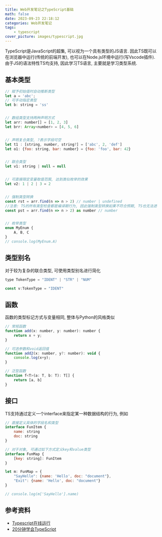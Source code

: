 ```yaml
---
title: Web开发笔记之TypeScript基础
math: false
date: 2023-09-23 22:18:12
categories: Web开发笔记
tags:
    - typescript
cover_picture: images/typescript.jpg
---
```


TypeScript是JavaScript的超集, 可以视为一个具有类型的JS语言. 因此TS既可以在浏览器中运行(传统的前端开发), 也可以在Node.js环境中运行(写Vscode插件). 由于JS的语法特性TS均支持, 因此学习TS语言, 主要就是学习类型系统.


基本类型
---------------

```js
// 赋予初始值时自动推断类型
let a = 'abc';
// 可手动指定类型
let b: string = 'ss'


// 数组类型支持两种声明方式
let arr: number[] = [1, 2, 3]
let brr: Array<number> = [4, 5, 6]


// 声明复合类型, ?表示字段可空
let t1 : [string, number, string?] = ['abc', 2, 'def']
let o1: {foo: string, bar: number} = {foo: 'foo', bar: 42}


// 联合类型
let v1: string | null = null


// 可直接限定变量取值范围, 达到类似枚举的效果
let v2: 1 | 2 | 3 = 2


// 强制类型转换
const rst = arr.find(n => n > 2) // number | undefined
//注意: TS的所有类型检查都是编译期行为, 因此强制类型转换如果不符合预期, TS也无法进行提示.
const pst = arr.find(n => n > 2) as number // number


// 枚举类型
enum MyEnum {
    A, B, C
}
// console.log(MyEnum.A)

```

类型别名
-----------

对于较为复杂的联合类型, 可使用类型别名进行简化

```js
type TokenType = "IDENT" | "STR" | "NUM"

const v:TokenType = "IDENT"
```



函数
-------------

函数的类型标记方式与变量相同, 整体与Python的风格类似

```js
// 常规函数
function add(x: number, y: number): number {
    return x + y;
}

// 可选参数和void返回值
function add2(x: number, y?: number): void {
    console.log(x+y);
}

// 泛型函数
function f<T>(a: T, b: T): T[] {
    return [a, b]
}
```

接口
------------

TS支持通过定义一个interface来指定某一种数据结构的行为, 例如

```js
// 直接定义具体的字段名和类型
interface FunItem {
    name: string
    doc: string
}

// 对于对象, 可通过如下方式定义key和value类型
interface FunMap {
    [key: string]: FunItem
}

let m: FunMap = {
    "SayHello": {name: 'Hello', doc: "document"},
    "Exit": {name: 'Hello', doc: "document"}
}

// console.log(m['SayHello'].name)
```


参考资料
------------------

- [Typescript在线运行](https://www.typescriptlang.org/play)
- [20分钟学会TypeScript](https://www.bilibili.com/video/BV1gX4y177Kf/)

